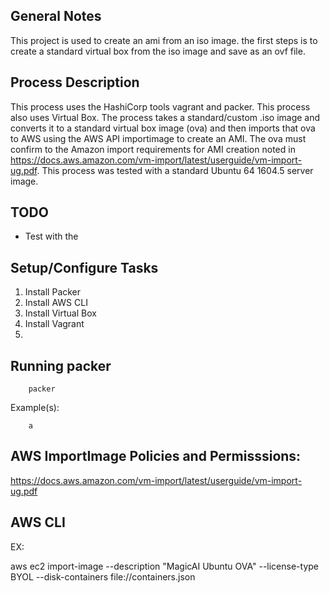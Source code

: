 General Notes
-------------

This project is used to create an ami from an iso image. the first steps is to create a standard virtual box from the iso image and save as an ovf file.

Process Description
-------------------

This process uses the HashiCorp tools vagrant and packer. This process also uses Virtual Box. The process takes a standard/custom .iso image and converts it to a standard virtual box image (ova) and then imports that ova to AWS using the AWS API importimage to create an AMI. The ova must confirm to the Amazon import requirements for AMI creation noted in https://docs.aws.amazon.com/vm-import/latest/userguide/vm-import-ug.pdf. This process was tested with a standard Ubuntu 64 1604.5 server image.


TODO
----

  - Test with the


Setup/Configure Tasks
-----

  1. Install Packer
  2. Install AWS CLI
  3. Install Virtual Box
  4. Install Vagrant
  5.


Running packer
-----------------

		packer 

Example(s):

		a

AWS ImportImage Policies and Permisssions:
------------------------------------------

https://docs.aws.amazon.com/vm-import/latest/userguide/vm-import-ug.pdf


AWS CLI
--------------

EX:

aws ec2 import-image --description "MagicAI Ubuntu OVA" --license-type BYOL --disk-containers file://containers.json
